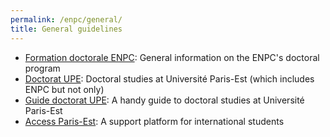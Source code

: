 ```yaml
---
permalink: /enpc/general/
title: General guidelines
---
```


- [Formation doctorale ENPC](https://www.ecoledesponts.fr/formation-doctorale): General information on the ENPC's doctoral program
- [Doctorat UPE](https://www.paris-est-sup.fr/doctorat/): Doctoral studies at Université Paris-Est (which includes ENPC but not only)
- [Guide doctorat UPE](https://www.paris-est-sup.fr/fileadmin/Fichiers/UPE/Doctorat/Documents/Guide_doctorant_2020-2021_light.pdf): A handy guide to doctoral studies at Université Paris-Est
- [Access Paris-Est](https://access.ciup.fr/en/accss-paris-est/): A support platform for international students